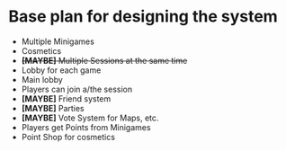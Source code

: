# Base plan for designing the system

* Multiple Minigames
* Cosmetics
* ~~**[MAYBE]** Multiple Sessions at the same time~~
* Lobby for each game
* Main lobby
* Players can join a/the session
* **[MAYBE]** Friend system
* **[MAYBE]** Parties
* **[MAYBE]** Vote System for Maps, etc.
* Players get Points from Minigames
* Point Shop for cosmetics